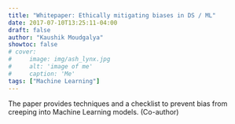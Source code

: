 ```yaml
---
title: "Whitepaper: Ethically mitigating biases in DS / ML"
date: 2017-07-10T13:25:11-04:00
draft: false
author: "Kaushik Moudgalya"
showtoc: false
# cover:
#     image: img/ash_lynx.jpg
#     alt: 'image of me'
#     caption: 'Me'
tags: ["Machine Learning"]
---
```


The paper provides techniques and a checklist to prevent bias from creeping into Machine Learning models. (Co-author)